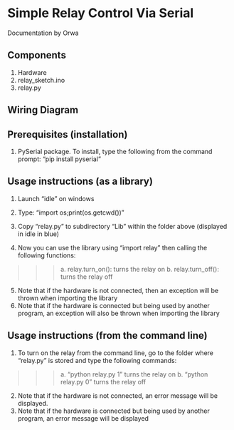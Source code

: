 # **Simple Relay Control Via Serial**
Documentation by Orwa

## **Components**
1. Hardware
2. relay_sketch.ino
3. relay.py

## **Wiring Diagram**

## **Prerequisites (installation)**
1. PySerial package. To install, type the following from the command prompt:
 “pip install pyserial”

## **Usage instructions (as a library)**
1. Launch “idle” on windows
2. Type: “import os;print(os.getcwd())”
 
3. Copy “relay.py” to subdirectory “Lib” within the folder above (displayed in idle in blue)
4. Now you can use the library using “import relay” then calling the following functions:
>>>a.	relay.turn_on(): turns the relay on
>>>b.	relay.turn_off(): turns the relay off
5. Note that if the hardware is not connected, then an exception will be thrown when importing the library
6. Note that if the hardware is connected but being used by another program, an exception will also be thrown when importing the library

## **Usage instructions (from the command line)**
1. To turn on the relay from the command line, go to the folder where “relay.py” is stored and type the following commands:
>>>a.	“python relay.py 1” turns the relay on
>>>b.	“python relay.py 0” turns the relay off
2. Note that if the hardware is not connected, an error message will be displayed.
3. Note that if the hardware is connected but being used by another program, an error message will be displayed
